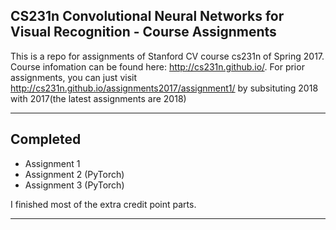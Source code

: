 ## CS231n Convolutional Neural Networks for Visual Recognition - Course Assignments  
This is a repo for assignments of Stanford CV course cs231n of Spring 2017. Course infomation can be found here: http://cs231n.github.io/. 
For prior assignments, you can just visit http://cs231n.github.io/assignments2017/assignment1/ by subsituting 2018 with 2017(the latest assignments are 2018)

---

## Completed
- Assignment 1
- Assignment 2 (PyTorch)
- Assignment 3 (PyTorch)

I finished most of the extra credit point parts.

---

